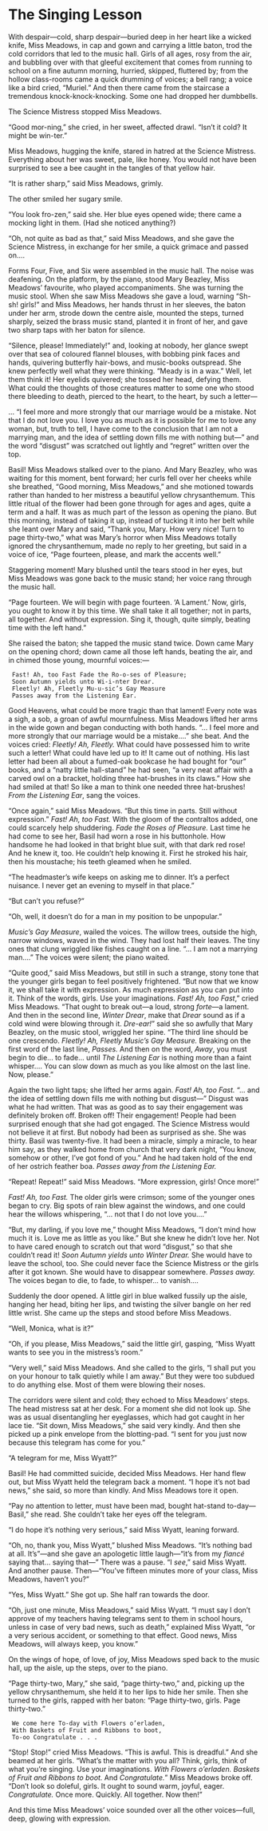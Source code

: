 # The Singing Lesson

With despair—cold, sharp despair—buried deep in her heart like a wicked
knife, Miss Meadows, in cap and gown and carrying a little baton, trod
the cold corridors that led to the music hall. Girls of all ages, rosy
from the air, and bubbling over with that gleeful excitement that comes
from running to school on a fine autumn morning, hurried, skipped,
fluttered by; from the hollow class-rooms came a quick drumming of
voices; a bell rang; a voice like a bird cried, “Muriel.” And then
there came from the staircase a tremendous knock-knock-knocking. Some
one had dropped her dumbbells.

The Science Mistress stopped Miss Meadows.

“Good mor-ning,” she cried, in her sweet, affected drawl. “Isn’t it
cold? It might be win-ter.”

Miss Meadows, hugging the knife, stared in hatred at the Science
Mistress. Everything about her was sweet, pale, like honey. You would
not have been surprised to see a bee caught in the tangles of that
yellow hair.

“It is rather sharp,” said Miss Meadows, grimly.

The other smiled her sugary smile.

“You look fro-zen,” said she. Her blue eyes opened wide; there came a
mocking light in them. (Had she noticed anything?)

“Oh, not quite as bad as that,” said Miss Meadows, and she gave the
Science Mistress, in exchange for her smile, a quick grimace and passed
on....

Forms Four, Five, and Six were assembled in the music hall. The noise
was deafening. On the platform, by the piano, stood Mary Beazley, Miss
Meadows’ favourite, who played accompaniments. She was turning the
music stool. When she saw Miss Meadows she gave a loud, warning “Sh-sh!
girls!” and Miss Meadows, her hands thrust in her sleeves, the baton
under her arm, strode down the centre aisle, mounted the steps, turned
sharply, seized the brass music stand, planted it in front of her, and
gave two sharp taps with her baton for silence.

“Silence, please! Immediately!” and, looking at nobody, her glance
swept over that sea of coloured flannel blouses, with bobbing pink
faces and hands, quivering butterfly hair-bows, and music-books
outspread. She knew perfectly well what they were thinking. “Meady is
in a wax.” Well, let them think it! Her eyelids quivered; she tossed
her head, defying them. What could the thoughts of those creatures
matter to some one who stood there bleeding to death, pierced to the
heart, to the heart, by such a letter—

... “I feel more and more strongly that our marriage would be a
mistake. Not that I do not love you. I love you as much as it is
possible for me to love any woman, but, truth to tell, I have come to
the conclusion that I am not a marrying man, and the idea of settling
down fills me with nothing but—” and the word “disgust” was scratched
out lightly and “regret” written over the top.

Basil! Miss Meadows stalked over to the piano. And Mary Beazley, who
was waiting for this moment, bent forward; her curls fell over her
cheeks while she breathed, “Good morning, Miss Meadows,” and she
motioned towards rather than handed to her mistress a beautiful yellow
chrysanthemum. This little ritual of the flower had been gone through
for ages and ages, quite a term and a half. It was as much part of the
lesson as opening the piano. But this morning, instead of taking it up,
instead of tucking it into her belt while she leant over Mary and said,
“Thank you, Mary. How very nice! Turn to page thirty-two,” what was
Mary’s horror when Miss Meadows totally ignored the chrysanthemum, made
no reply to her greeting, but said in a voice of ice, “Page fourteen,
please, and mark the accents well.”

Staggering moment! Mary blushed until the tears stood in her eyes, but
Miss Meadows was gone back to the music stand; her voice rang through
the music hall.

“Page fourteen. We will begin with page fourteen. ‘A Lament.’ Now,
girls, you ought to know it by this time. We shall take it all
together; not in parts, all together. And without expression. Sing it,
though, quite simply, beating time with the left hand.”

She raised the baton; she tapped the music stand twice. Down came Mary
on the opening chord; down came all those left hands, beating the air,
and in chimed those young, mournful voices:—

     Fast! Ah, too Fast Fade the Ro-o-ses of Pleasure;
     Soon Autumn yields unto Wi-i-nter Drear.
     Fleetly! Ah, Fleetly Mu-u-sic’s Gay Measure
     Passes away from the Listening Ear.

Good Heavens, what could be more tragic than that lament! Every note
was a sigh, a sob, a groan of awful mournfulness. Miss Meadows lifted
her arms in the wide gown and began conducting with both hands. “... I
feel more and more strongly that our marriage would be a mistake....”
she beat. And the voices cried: _Fleetly! Ah, Fleetly._ What could have
possessed him to write such a letter! What could have led up to it! It
came out of nothing. His last letter had been all about a fumed-oak
bookcase he had bought for “our” books, and a “natty little hall-stand”
he had seen, “a very neat affair with a carved owl on a bracket,
holding three hat-brushes in its claws.” How she had smiled at that! So
like a man to think one needed three hat-brushes! _From the Listening
Ear_, sang the voices.

“Once again,” said Miss Meadows. “But this time in parts. Still without
expression.” _Fast! Ah, too Fast._ With the gloom of the contraltos
added, one could scarcely help shuddering. _Fade the Roses of
Pleasure._ Last time he had come to see her, Basil had worn a rose in
his buttonhole. How handsome he had looked in that bright blue suit,
with that dark red rose! And he knew it, too. He couldn’t help knowing
it. First he stroked his hair, then his moustache; his teeth gleamed
when he smiled.

“The headmaster’s wife keeps on asking me to dinner. It’s a perfect
nuisance. I never get an evening to myself in that place.”

“But can’t you refuse?”

“Oh, well, it doesn’t do for a man in my position to be unpopular.”

_Music’s Gay Measure_, wailed the voices. The willow trees, outside the
high, narrow windows, waved in the wind. They had lost half their
leaves. The tiny ones that clung wriggled like fishes caught on a line.
“... I am not a marrying man....” The voices were silent; the piano
waited.

“Quite good,” said Miss Meadows, but still in such a strange, stony
tone that the younger girls began to feel positively frightened. “But
now that we know it, we shall take it with expression. As much
expression as you can put into it. Think of the words, girls. Use your
imaginations. _Fast! Ah, too Fast_,” cried Miss Meadows. “That ought to
break out—a loud, strong _forte_—a lament. And then in the second line,
_Winter Drear_, make that _Drear_ sound as if a cold wind were blowing
through it. _Dre-ear!_” said she so awfully that Mary Beazley, on the
music stool, wriggled her spine. “The third line should be one
crescendo. _Fleetly! Ah, Fleetly Music’s Gay Measure._ Breaking on the
first word of the last line, _Passes._ And then on the word, _Away_,
you must begin to die... to fade... until _The Listening Ear_ is
nothing more than a faint whisper.... You can slow down as much as you
like almost on the last line. Now, please.”

Again the two light taps; she lifted her arms again. _Fast! Ah, too
Fast._ “... and the idea of settling down fills me with nothing but
disgust—” Disgust was what he had written. That was as good as to say
their engagement was definitely broken off. Broken off! Their
engagement! People had been surprised enough that she had got engaged.
The Science Mistress would not believe it at first. But nobody had been
as surprised as she. She was thirty. Basil was twenty-five. It had been
a miracle, simply a miracle, to hear him say, as they walked home from
church that very dark night, “You know, somehow or other, I’ve got fond
of you.” And he had taken hold of the end of her ostrich feather boa.
_Passes away from the Listening Ear._

“Repeat! Repeat!” said Miss Meadows. “More expression, girls! Once
more!”

_Fast! Ah, too Fast._ The older girls were crimson; some of the younger
ones began to cry. Big spots of rain blew against the windows, and one
could hear the willows whispering, “... not that I do not love you....”

“But, my darling, if you love me,” thought Miss Meadows, “I don’t mind
how much it is. Love me as little as you like.” But she knew he didn’t
love her. Not to have cared enough to scratch out that word “disgust,”
so that she couldn’t read it! _Soon Autumn yields unto Winter Drear._
She would have to leave the school, too. She could never face the
Science Mistress or the girls after it got known. She would have to
disappear somewhere. _Passes away._ The voices began to die, to fade,
to whisper... to vanish....

Suddenly the door opened. A little girl in blue walked fussily up the
aisle, hanging her head, biting her lips, and twisting the silver
bangle on her red little wrist. She came up the steps and stood before
Miss Meadows.

“Well, Monica, what is it?”

“Oh, if you please, Miss Meadows,” said the little girl, gasping, “Miss
Wyatt wants to see you in the mistress’s room.”

“Very well,” said Miss Meadows. And she called to the girls, “I shall
put you on your honour to talk quietly while I am away.” But they were
too subdued to do anything else. Most of them were blowing their noses.

The corridors were silent and cold; they echoed to Miss Meadows’ steps.
The head mistress sat at her desk. For a moment she did not look up.
She was as usual disentangling her eyeglasses, which had got caught in
her lace tie. “Sit down, Miss Meadows,” she said very kindly. And then
she picked up a pink envelope from the blotting-pad. “I sent for you
just now because this telegram has come for you.”

“A telegram for me, Miss Wyatt?”

Basil! He had committed suicide, decided Miss Meadows. Her hand flew
out, but Miss Wyatt held the telegram back a moment. “I hope it’s not
bad news,” she said, so more than kindly. And Miss Meadows tore it
open.

“Pay no attention to letter, must have been mad, bought hat-stand
to-day—Basil,” she read. She couldn’t take her eyes off the telegram.

“I do hope it’s nothing very serious,” said Miss Wyatt, leaning
forward.

“Oh, no, thank you, Miss Wyatt,” blushed Miss Meadows. “It’s nothing
bad at all. It’s”—and she gave an apologetic little laugh—“it’s from my
_fiancé_ saying that... saying that—” There was a pause. “I _see_,”
said Miss Wyatt. And another pause. Then—“You’ve fifteen minutes more
of your class, Miss Meadows, haven’t you?”

“Yes, Miss Wyatt.” She got up. She half ran towards the door.

“Oh, just one minute, Miss Meadows,” said Miss Wyatt. “I must say I
don’t approve of my teachers having telegrams sent to them in school
hours, unless in case of very bad news, such as death,” explained Miss
Wyatt, “or a very serious accident, or something to that effect. Good
news, Miss Meadows, will always keep, you know.”

On the wings of hope, of love, of joy, Miss Meadows sped back to the
music hall, up the aisle, up the steps, over to the piano.

“Page thirty-two, Mary,” she said, “page thirty-two,” and, picking up
the yellow chrysanthemum, she held it to her lips to hide her smile.
Then she turned to the girls, rapped with her baton: “Page thirty-two,
girls. Page thirty-two.”

     We come here To-day with Flowers o’erladen,
     With Baskets of Fruit and Ribbons to boot,
     To-oo Congratulate . . .

“Stop! Stop!” cried Miss Meadows. “This is awful. This is dreadful.”
And she beamed at her girls. “What’s the matter with you all? Think,
girls, think of what you’re singing. Use your imaginations. _With
Flowers o’erladen. Baskets of Fruit and Ribbons to boot._ And
_Congratulate._” Miss Meadows broke off. “Don’t look so doleful, girls.
It ought to sound warm, joyful, eager. _Congratulate._ Once more.
Quickly. All together. Now then!”

And this time Miss Meadows’ voice sounded over all the other
voices—full, deep, glowing with expression.
